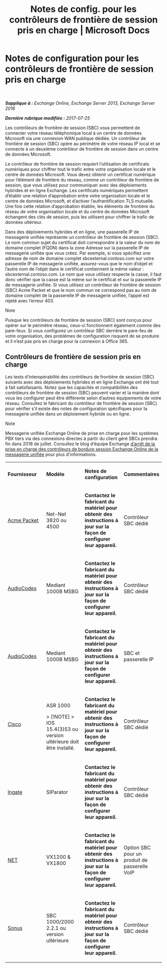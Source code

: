﻿---
title: 'Notes de config. pour les contrôleurs de frontière de session pris en charge | Microsoft Docs'
TOCTitle: Notes de configuration pour les contrôleurs de frontière de session pris en charge
ms:assetid: d161f94a-a243-4294-93b3-2bf1dc17b59f
ms:mtpsurl: https://technet.microsoft.com/fr-fr/library/JJ673565(v=EXCHG.150)
ms:contentKeyID: 50555499
ms.date: 05/23/2018
mtps_version: v=EXCHG.150
ms.translationtype: MT
---

# Notes de configuration pour les contrôleurs de frontière de session pris en charge

 

_**Sapplique à :** Exchange Online, Exchange Server 2013, Exchange Server 2016_

_**Dernière rubrique modifiée :** 2017-07-25_

Les contrôleurs de frontière de session (SBC) vous permettent de connecter votre réseau téléphonique local à un centre de données Microsoft via une connexion WAN publique dédiée. Un contrôleur de frontière de session (SBC) opère au périmètre de votre réseau IP local et se connecte à un deuxième contrôleur de frontière de session dans un centre de données Microsoft.

Le contrôleur de frontière de session requiert l’utilisation de certificats numériques pour chiffrer tout le trafic entre votre organisation locale et le centre de données Microsoft. Vous devez obtenir un certificat numérique pour l’élément de frontière du réseau, comme un contrôleur de frontière de session, que vous utilisez pour communiquer avec des déploiements hybrides et en ligne Exchange. Les certificats numériques permettent d’établir une relation d’approbation entre votre organisation locale et le centre de données Microsoft, et d’activer l’authentification TLS mutuelle. Une fois cette relation d’approbation établie, les éléments de frontière du réseau de votre organisation locale et du centre de données Microsoft échangent des clés de session, puis les utilisent pour chiffrer le trafic de données ultérieur.

Dans des déploiements hybrides et en ligne, une passerelle IP de messagerie unifiée représente un contrôleur de frontière de session (SBC). Le nom commun sujet du certificat doit correspondre à la valeur du nom de domaine complet (FQDN) dans la zone Adresse sur la passerelle IP de messagerie unifiée que vous créez. Par exemple, si vous spécifiez une adresse de nom de domaine complet sbcexternal.contoso.com sur votre passerelle IP de messagerie unifiée, assurez-vous que le nom d’objet et l’autre nom de l’objet dans le certificat contiennent la même valeur : sbcexternal.contoso.com. Le nom que vous utilisez respecte la casse, il faut donc vérifier que la casse est la même sur le certificat et sur la passerelle IP de messagerie unifiée. Si vous utilisez un contrôleur de frontière de session (SBC) Acme Packet et que le nom commun ne correspond pas au nom de domaine complet de la passerelle IP de messagerie unifiée, l’appel est rejeté avec l’erreur 403.

> [!NOTE]
> Puisque les contrôleurs de frontière de session (SBC) sont conçus pour opérer sur le périmètre réseau, ceux-ci fonctionnent également comme des pare-feux. Si vous configurez un contrôleur SBC derrière le pare-feu de votre organisation, des problèmes de configuration risquent de se produire et il n’est pas pris en charge pour la connexion à Office 365.


## Contrôleurs de frontière de session pris en charge

Les tests d’interopérabilité des contrôleurs de frontière de session (SBC) suivants avec des déploiements hybrides et en ligne Exchange ont été tout à fait satisfaisants. Notez que les capacités et compatibilités des contrôleurs de frontière de session (SBC) peuvent varier et la manière dont vous les configurer peut être différente selon d’autres équipements de votre réseau. Consultez le fabricant du contrôleur de frontière de session (SBC) pour vérifier s’il existe des notes de configuration spécifiques pour la messagerie unifiée dans un déploiement hybride ou en ligne.

> [!NOTE]
> Messagerie unifiée Exchange Online de prise en charge pour les systèmes PBX tiers via des connexions directes à partir du client géré SBCs prendra fin dans 2018 de juillet. Consultez le blog d’équipe Exchange <a href="https://blogs.technet.microsoft.com/exchange/2017/07/18/discontinuation-of-support-for-session-border-controllers-in-exchange-online-unified-messaging/">d’arrêt de la prise en charge des contrôleurs de bordure session Exchange Online de la messagerie unifiée</a> pour plus d’informations.



<table>
<colgroup>
<col style="width: 25%" />
<col style="width: 25%" />
<col style="width: 25%" />
<col style="width: 25%" />
</colgroup>
<tbody>
<tr class="odd">
<td><p><strong>Fournisseur</strong></p></td>
<td><p><strong>Modèle</strong></p></td>
<td><p><strong>Notes de configuration</strong></p></td>
<td><p><strong>Commentaires</strong></p></td>
</tr>
<tr class="even">
<td><p><a href="http://www.acmepacket.com">Acme Packet</a></p></td>
<td><p>Net-Net 3820 ou 4500</p></td>
<td><p><strong>Contactez le fabricant du matériel pour obtenir des instructions à jour sur la façon de configurer leur appareil.</strong></p></td>
<td><p>Contrôleur SBC dédié</p></td>
</tr>
<tr class="odd">
<td><p><a href="https://www.audiocodes.com">AudioCodes</a></p></td>
<td><p>Mediant 1000B MSBG</p></td>
<td><p><strong>Contactez le fabricant du matériel pour obtenir des instructions à jour sur la façon de configurer leur appareil.</strong></p></td>
<td><p>Contrôleur SBC dédié</p></td>
</tr>
<tr class="even">
<td><p><a href="https://www.audiocodes.com">AudioCodes</a></p></td>
<td><p>Mediant 1000B MSBG</p></td>
<td><p><strong>Contactez le fabricant du matériel pour obtenir des instructions à jour sur la façon de configurer leur appareil.</strong></p></td>
<td><p>SBC et passerelle IP</p></td>
</tr>
<tr class="odd">
<td><p><a href="https://www.cisco.com/c/dam/en/us/solutions/collateral/enterprise-networks/unified-access/cube-asr-release-10-0.pdf">Cisco</a></p></td>
<td><p>ASR 1000</p>
> [!NOTE]
> IOS 15.4(3)S3 ou version ultérieure doit être installé.

</td>
<td><p><strong>Contactez le fabricant du matériel pour obtenir des instructions à jour sur la façon de configurer leur appareil.</strong></p></td>
<td><p>Contrôleur SBC dédié</p></td>
</tr>
<tr class="even">
<td><p><a href="https://www.ingate.com/">Ingate</a></p></td>
<td><p>SIParator</p></td>
<td><p><strong>Contactez le fabricant du matériel pour obtenir des instructions à jour sur la façon de configurer leur appareil.</strong></p></td>
<td><p>Contrôleur SBC dédié</p></td>
</tr>
<tr class="odd">
<td><p><a href="http://www.net.com">NET</a></p></td>
<td><p>VX1200 &amp; VX1800</p></td>
<td><p><strong>Contactez le fabricant du matériel pour obtenir des instructions à jour sur la façon de configurer leur appareil.</strong></p></td>
<td><p>Option SBC pour un produit de passerelle VoIP</p></td>
</tr>
<tr class="even">
<td><p><a href="http://www.sonus.net/">Sonus</a></p></td>
<td><p>SBC 1000/2000 2.2.1 ou version ultérieure</p></td>
<td><p><strong>Contactez le fabricant du matériel pour obtenir des instructions à jour sur la façon de configurer leur appareil.</strong></p></td>
<td><p>Contrôleur SBC dédié</p></td>
</tr>
</tbody>
</table>

